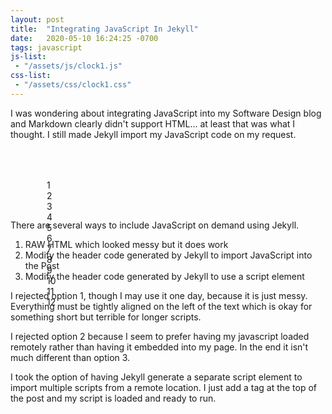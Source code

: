 ```yaml
---
layout: post
title:  "Integrating JavaScript In Jekyll"
date:   2020-05-10 16:24:25 -0700
tags: javascript
js-list:
 - "/assets/js/clock1.js"
css-list:
 - "/assets/css/clock1.css"
---
```

I was wondering about integrating JavaScript into my Software Design blog and Markdown 
clearly didn't support HTML... at least that was what I thought. I still made Jekyll
import my JavaScript code on my request.

<div style="width:120px;height:100px;position:relative;left:58px;top:50px;">
<div id="dig1" class="dig">1</div>
<div id="dig2" class="dig">2</div>
<div id="dig3" class="dig">3</div>
<div id="dig4" class="dig">4</div>
<div id="dig5" class="dig">5</div>
<div id="dig6" class="dig">6</div>
<div id="dig7" class="dig">7</div>
<div id="dig8" class="dig">8</div>
<div id="dig9" class="dig">9</div>
<div id="dig10" class="dig">10</div>
<div id="dig11" class="dig">11</div>
<div id="dig12" class="dig">12</div>
<div id="hour1" class="hour"></div>
<div id="hour2" class="hour"></div>
<div id="hour3" class="hour"></div>
<div id="hour4" class="hour"></div>
<div id="min1" class="min"></div>
<div id="min2" class="min"></div>
<div id="min3" class="min"></div>
<div id="min4" class="min"></div>
<div id="min5" class="min"></div>
<div id="sec1" class="sec"></div>
<div id="sec2" class="sec"></div>
<div id="sec3" class="sec"></div>
<div id="sec4" class="sec"></div>
<div id="sec5" class="sec"></div>
<div id="sec6" class="sec"></div>
</div>
<script>clock();</script>
<p/>

There are several ways to include JavaScript on demand using Jekyll.
1. RAW HTML which looked messy but it does work
2. Modify the header code generated by Jekyll to import JavaScript into the Post
3. Modify the header code generated by Jekyll to use a script element

I rejected option 1, though I may use it one day, because it is just messy. Everything 
must be tightly aligned on the left of the text which is okay for something short but
terrible for longer scripts.

I rejected option 2 because I seem to prefer having my javascript loaded remotely 
rather than having it embedded into my page. In the end it isn't much different than 
option 3.

I took the option of having Jekyll generate a separate script element to import 
multiple scripts from a remote location. I just add a tag at the top of the post and 
my script is loaded and ready to run.

